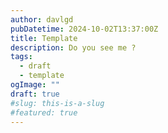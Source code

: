 ```yaml
---
author: davlgd
pubDatetime: 2024-10-02T13:37:00Z
title: Template
description: Do you see me ?
tags:
  - draft
  - template
ogImage: ""
draft: true
#slug: this-is-a-slug
#featured: true
---
```

